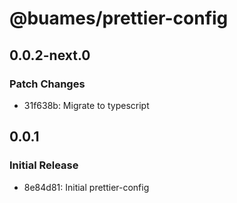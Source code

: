 # @buames/prettier-config

## 0.0.2-next.0

### Patch Changes

- 31f638b: Migrate to typescript

## 0.0.1

### Initial Release

- 8e84d81: Initial prettier-config
